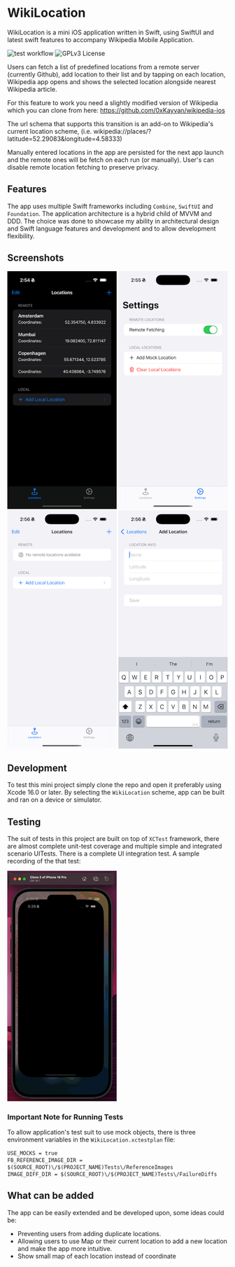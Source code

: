 # WikiLocation

WikiLocation is a mini iOS application written in Swift, using SwiftUI and latest swift features to accompany Wikipedia Mobile Application.

![test workflow](https://github.com/0xKayvan/WikiLocation/actions/workflows/test.yml/badge.svg)
![GPLv3 License](https://img.shields.io/badge/license-GPLv3-lightgrey.svg)

Users can fetch a list of predefined locations from a remote server (currently Github), add location to their list and by tapping on each location, Wikipedia app opens and shows the selected location alongside nearest Wikipedia article.

For this feature to work you need a slightly modified version of Wikipedia which you can clone from here: https://github.com/0xKayvan/wikipedia-ios

The url schema that supports this transition is an add-on to Wikipedia's current location scheme, (i.e. wikipedia://places/?latitude=52.29083&longitude=4.58333)

Manually entered locations in the app are persisted for the next app launch and the remote ones will be fetch on each run (or manually). User's can disable remote location fetching to preserve privacy.

## Features

The app uses multiple Swift frameworks including `Combine`, `SwiftUI` and `Foundation`. The application architecture is a hybrid child of MVVM and DDD. The choice was done to showcase my ability in architectural design and Swift language features and development and to allow development flexibility.

## Screenshots

<img src="Screenshots/ScreenShot01.png" width="250" alt="Screenshot 1"/> <img src="Screenshots/ScreenShot02.png" width="250" alt="Screenshot 2"/> <img src="Screenshots/ScreenShot03.png" width="250" alt="Screenshot 3"/> <img src="Screenshots/ScreenShot04.png" width="250" alt="Screenshot 4"/>

## Development

To test this mini project simply clone the repo and open it preferably using Xcode 16.0 or later. By selecting the `WikiLocation` scheme, app can be built and ran on a device or simulator.

## Testing

The suit of tests in this project are built on top of `XCTest` framework, there are almost complete unit-test coverage and multiple simple and integrated scenario UITests.
There is a complete UI integration test. A sample recording of the that test:

<img src="Screenshots/UITest.gif" width="250" alt="UITest Recording"/>

### Important Note for Running Tests

To allow application's test suit to use mock objects, there is three environment variables in the `WikiLocation.xctestplan` file:

```plaintext
USE_MOCKS = true
FB_REFERENCE_IMAGE_DIR = $(SOURCE_ROOT)\/$(PROJECT_NAME)Tests\/ReferenceImages
IMAGE_DIFF_DIR = $(SOURCE_ROOT)\/$(PROJECT_NAME)Tests\/FailureDiffs
```

## What can be added

The app can be easily extended and be developed upon, some ideas could be:

- Preventing users from adding duplicate locations.
- Allowing users to use Map or their current location to add a new location and make the app more intuitive.
- Show small map of each location instead of coordinate
